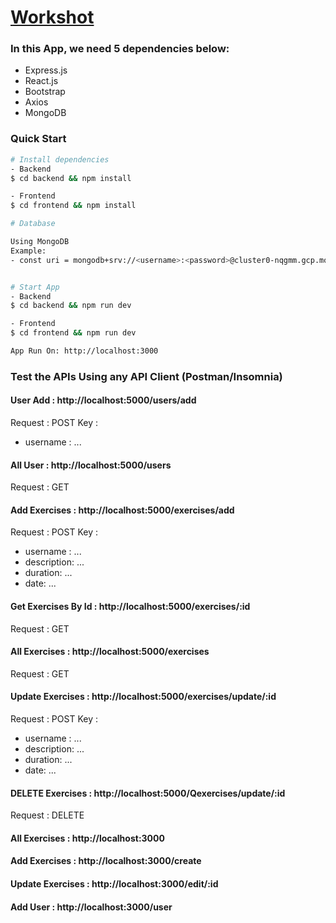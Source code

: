 # [Workshot](https://mern-exercises-tracker.herokuapp.com/)

### In this App, we need 5 dependencies below:

- Express.js
- React.js
- Bootstrap
- Axios
- MongoDB

### Quick Start

```bash
# Install dependencies
- Backend
$ cd backend && npm install

- Frontend
$ cd frontend && npm install

# Database

Using MongoDB
Example: 
- const uri = mongodb+srv://<username>:<password>@cluster0-nqgmm.gcp.mongodb.net/test?retryWrites=true&w=majority


# Start App
- Backend
$ cd backend && npm run dev

- Frontend
$ cd frontend && npm run dev

App Run On: http://localhost:3000

```

### Test the APIs Using any API Client (Postman/Insomnia)

#### User Add : http://localhost:5000/users/add
Request : POST
Key :
  - username : ...
#### All User : http://localhost:5000/users
Request : GET
#### Add Exercises : http://localhost:5000/exercises/add
Request : POST
Key :
  - username : ...
  - description: ...
  - duration: ...
  - date: ...
#### Get Exercises By Id  : http://localhost:5000/exercises/:id
Request : GET
#### All Exercises  : http://localhost:5000/exercises
Request : GET
#### Update Exercises  : http://localhost:5000/exercises/update/:id
Request : POST
Key :
  - username : ...
  - description: ...
  - duration: ...
  - date: ...
#### DELETE Exercises  : http://localhost:5000/Qexercises/update/:id
Request : DELETE
#### All Exercises  : http://localhost:3000
  #### Add Exercises  : http://localhost:3000/create
  #### Update Exercises  : http://localhost:3000/edit/:id
  #### Add User  : http://localhost:3000/user
